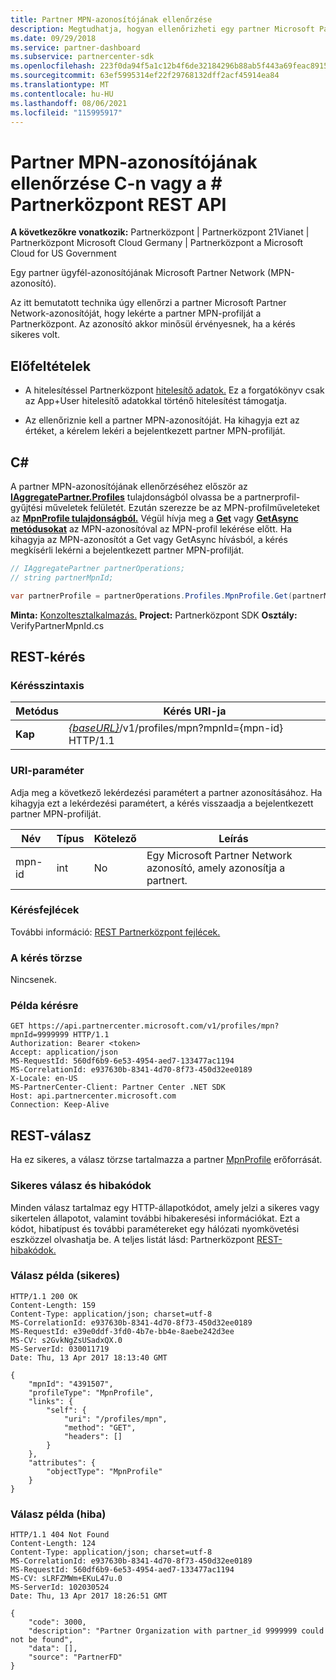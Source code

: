 ```yaml
---
title: Partner MPN-azonosítójának ellenőrzése
description: Megtudhatja, hogyan ellenőrizheti egy partner Microsoft Partner Network-azonosítóját (MPN-azonosítóját) a partner MPN-profiljának C-n vagy a \# Partnerközpont REST API.
ms.date: 09/29/2018
ms.service: partner-dashboard
ms.subservice: partnercenter-sdk
ms.openlocfilehash: 223f0da94f5a1c12b4f6de32184296b88ab5f443a69feac89152acc1aa9ccbd6
ms.sourcegitcommit: 63ef5995314ef22f29768132dff2acf45914ea84
ms.translationtype: MT
ms.contentlocale: hu-HU
ms.lasthandoff: 08/06/2021
ms.locfileid: "115995917"
---
```

# <a name="verify-a-partner-mpn-id-via-c-or-the-partner-center-rest-api"></a>Partner MPN-azonosítójának ellenőrzése C-n vagy a \# Partnerközpont REST API

**A következőkre vonatkozik:** Partnerközpont | Partnerközpont 21Vianet | Partnerközpont Microsoft Cloud Germany | Partnerközpont a Microsoft Cloud for US Government

Egy partner ügyfél-azonosítójának Microsoft Partner Network (MPN-azonosító).

Az itt bemutatott technika úgy ellenőrzi a partner Microsoft Partner Network-azonosítóját, hogy lekérte a partner MPN-profilját a Partnerközpont. Az azonosító akkor minősül érvényesnek, ha a kérés sikeres volt.

## <a name="prerequisites"></a>Előfeltételek

- A hitelesítéssel Partnerközpont [hitelesítő adatok.](partner-center-authentication.md) Ez a forgatókönyv csak az App+User hitelesítő adatokkal történő hitelesítést támogatja.

- Az ellenőriznie kell a partner MPN-azonosítóját. Ha kihagyja ezt az értéket, a kérelem lekéri a bejelentkezett partner MPN-profilját.

## <a name="c"></a>C\#

A partner MPN-azonosítójának ellenőrzéséhez először az [**IAggregatePartner.Profiles**](/dotnet/api/microsoft.store.partnercenter.ipartner.profiles) tulajdonságból olvassa be a partnerprofil-gyűjtési műveletek felületét. Ezután szerezze be az MPN-profilműveleteket az [**MpnProfile tulajdonságból.**](/dotnet/api/microsoft.store.partnercenter.profiles.ipartnerprofilecollection.mpnprofile) Végül hívja meg a [**Get**](/dotnet/api/microsoft.store.partnercenter.profiles.impnprofile.get) vagy [**GetAsync metódusokat**](/dotnet/api/microsoft.store.partnercenter.profiles.impnprofile.getasync) az MPN-azonosítóval az MPN-profil lekérése előtt. Ha kihagyja az MPN-azonosítót a Get vagy GetAsync hívásból, a kérés megkísérli lekérni a bejelentkezett partner MPN-profilját.

``` csharp
// IAggregatePartner partnerOperations;
// string partnerMpnId;

var partnerProfile = partnerOperations.Profiles.MpnProfile.Get(partnerMpnId);
```

**Minta:** [Konzoltesztalkalmazás.](console-test-app.md) **Project:** Partnerközpont SDK **Osztály:** VerifyPartnerMpnId.cs

## <a name="rest-request"></a>REST-kérés

### <a name="request-syntax"></a>Kérésszintaxis

| Metódus  | Kérés URI-ja                                                                         |
|---------|-------------------------------------------------------------------------------------|
| **Kap** | [*{baseURL}*](partner-center-rest-urls.md)/v1/profiles/mpn?mpnId={mpn-id} HTTP/1.1 |

### <a name="uri-parameter"></a>URI-paraméter

Adja meg a következő lekérdezési paramétert a partner azonosításához. Ha kihagyja ezt a lekérdezési paramétert, a kérés visszaadja a bejelentkezett partner MPN-profilját.

| Név   | Típus | Kötelező | Leírás                                                 |
|--------|------|----------|-------------------------------------------------------------|
| mpn-id | int  | No       | Egy Microsoft Partner Network azonosító, amely azonosítja a partnert. |

### <a name="request-headers"></a>Kérésfejlécek

További információ: [REST Partnerközpont fejlécek.](headers.md)

### <a name="request-body"></a>A kérés törzse

Nincsenek.

### <a name="request-example"></a>Példa kérésre

```http
GET https://api.partnercenter.microsoft.com/v1/profiles/mpn?mpnId=9999999 HTTP/1.1
Authorization: Bearer <token>
Accept: application/json
MS-RequestId: 560df6b9-6e53-4954-aed7-133477ac1194
MS-CorrelationId: e937630b-8341-4d70-8f73-450d32ee0189
X-Locale: en-US
MS-PartnerCenter-Client: Partner Center .NET SDK
Host: api.partnercenter.microsoft.com
Connection: Keep-Alive
```

## <a name="rest-response"></a>REST-válasz

Ha ez sikeres, a válasz törzse tartalmazza a partner [MpnProfile](profile-resources.md#mpnprofile) erőforrását.

### <a name="response-success-and-error-codes"></a>Sikeres válasz és hibakódok

Minden válasz tartalmaz egy HTTP-állapotkódot, amely jelzi a sikeres vagy sikertelen állapotot, valamint további hibakeresési információkat. Ezt a kódot, hibatípust és további paramétereket egy hálózati nyomkövetési eszközzel olvashatja be. A teljes listát lásd: Partnerközpont [REST-hibakódok.](error-codes.md)

### <a name="response-example-success"></a>Válasz példa (sikeres)

```http
HTTP/1.1 200 OK
Content-Length: 159
Content-Type: application/json; charset=utf-8
MS-CorrelationId: e937630b-8341-4d70-8f73-450d32ee0189
MS-RequestId: e39e0ddf-3fd0-4b7e-bb4e-8aebe242d3ee
MS-CV: s2GvkNgZsUSadxQX.0
MS-ServerId: 030011719
Date: Thu, 13 Apr 2017 18:13:40 GMT

{
    "mpnId": "4391507",
    "profileType": "MpnProfile",
    "links": {
        "self": {
            "uri": "/profiles/mpn",
            "method": "GET",
            "headers": []
        }
    },
    "attributes": {
        "objectType": "MpnProfile"
    }
}
```

### <a name="response-example-failure"></a>Válasz példa (hiba)

```http
HTTP/1.1 404 Not Found
Content-Length: 124
Content-Type: application/json; charset=utf-8
MS-CorrelationId: e937630b-8341-4d70-8f73-450d32ee0189
MS-RequestId: 560df6b9-6e53-4954-aed7-133477ac1194
MS-CV: sLRFZMWm+EKuL47u.0
MS-ServerId: 102030524
Date: Thu, 13 Apr 2017 18:26:51 GMT

{
    "code": 3000,
    "description": "Partner Organization with partner_id 9999999 could not be found",
    "data": [],
    "source": "PartnerFD"
}
```
